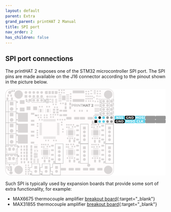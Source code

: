 ```yaml
---
layout: default
parent: Extra
grand_parent: printHAT 2 Manual
title: SPI port
nav_order: 2
has_children: false
---
```


## SPI port connections
The printHAT 2 exposes one of the STM32 microcontroller SPI port. The SPI pins are made available on the J16 connector according to the pinout shown in the picture below.

![spi-pinout](../assets/img/phat2_pinout_spi.png)

Such SPI is typically used by expansion boards that provide some sort of extra functionality, for example:

- MAX6675 thermocouple amplifier [breakout board](https://www.electrodragon.com/product/max6675-breakout-board-for-thermocouple-genius-ic/){:target="_blank"}
- MAX31855 thermocouple amplifier [breakout board](https://www.adafruit.com/product/269){:target="_blank"}
